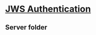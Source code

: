 # [JWS Authentication](https://github.com/alejandro-mancebo/jwt-authentication/blob/main/README.md)

## Server folder